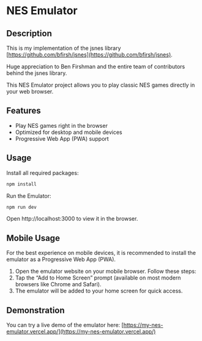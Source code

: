 # NES Emulator

## Description

This is my implementation of the jsnes library [https://github.com/bfirsh/jsnes](https://github.com/bfirsh/jsnes).

Huge appreciation to Ben Firshman and the entire team of contributors behind the jsnes library.

This NES Emulator project allows you to play classic NES games directly in your web browser.

## Features

- Play NES games right in the browser
- Optimized for desktop and mobile devices
- Progressive Web App (PWA) support

## Usage

Install all required packages:

```bash
npm install
```

Run the Emulator:

```bash
npm run dev
```

Open http://localhost:3000 to view it in the browser.

## Mobile Usage

For the best experience on mobile devices, it is recommended to install the emulator as a Progressive Web App (PWA).

1. Open the emulator website on your mobile browser. Follow these steps:
2. Tap the “Add to Home Screen” prompt (available on most modern browsers like Chrome and Safari).
3. The emulator will be added to your home screen for quick access.

## Demonstration

You can try a live demo of the emulator here:
[https://my-nes-emulator.vercel.app/](https://my-nes-emulator.vercel.app/)
